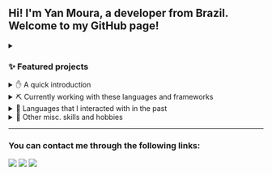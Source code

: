 ## Hi! I'm Yan Moura, a developer from Brazil. Welcome to my GitHub page!
<details>
  <summary><h3>✨ Featured projects</h3></summary>
  
- My most recent "for fun" project so far is [Angular Tour of Heroes](https://github.com/yanm1103/Angular-Tour-of-Heroes), an Angular tutorial app where I not only follow the tutorial but decided to add some fancy details to it. I'll keep on adding screenshots of my progress as I go along.
- Something else I'm proud of is [Doom Chaves](https://github.com/yanm1103/DOOM-Chaves), which is a DOOM 2 mod/wad based on the TV series El Chavo (or just Chaves in Brazil). It features custom sprites, sounds, 3D objects, textures and scripts. Most of these assets were made from scratch or ported by me, a friend, or adapted from the show itself, to fit the very low resolutions of DOOM.
</details>

<details>
  <summary>✋ A quick introduction</summary>
I've always been passionate about computers, but my interest in programming specifically started in college. When I first used the algorithm writing software Visualg (Portugol) to create a Fibonacci sequence generator, it felt like something clicked. At that moment, I understood how rewarding it is to solve a problem. Years later, I landed a job as a programmer and have been happy ever since. The satisfaction of finally fixing a bug/developing a new page or function, and seeing the product run flawlessly in production, makes all the hard work worthwhile.
</details>

<details>
  <summary>⛏️ Currently working with these languages and frameworks</summary>

 - AngularJS | Javascript (current full-time job)
 - [Rhino](https://github.com/mozilla/rhino) | Java (current full-time job)
 - Angular | Typescript (learning)
</details>

<details>
  <summary>🦖 Languages that I interacted with in the past</summary>
  
  - [ZScript](https://zdoom.org/wiki/ZScript)
  - C (in college)
  - C++ (hobby)
  - Python (mainly with Tacotron2)
  - Ruby (in RPG Maker, centuries ago)
</details>

<details>
  <summary>🎨 Other misc. skills and hobbies</summary>
  
  - 3D modeling and (basic) rigging
  - Video editing (Premiere Pro, Adobe After Effects, previously worked with Vegas)
  - Once every full moon or so, I try to draw something.
</details>

<hr>

### You can contact me through the following links:

<a target="_blank" href="https://www.linkedin.com/in/yanmoura"><img src="https://img.shields.io/badge/LinkedIn%20%2D%20yanmoura-0e76a8"></a> 
<a target="_blank" href="mailto:yanmv11@gmail.com"><img src="https://img.shields.io/badge/Gmail%20-%20yanmv11@gmail.com-c71610"></a>
<a target="_blank" href="https://discordapp.com/channels/@me/216359660171558913/"><img src="https://img.shields.io/badge/Discord%20-%20twistzero-5865F2"></a>
